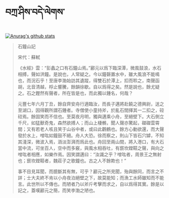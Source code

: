 # བཀྲ་ཤིས་བདེ་ལེགས་
[![Anurag's github stats](https://github-readme-stats.vercel.app/api?username=anuraghazra)](https://github.com/anuraghazra/github-readme-stats)
> 石鐘山記
> 
> 宋代：蘇軾 
> 
> 《水經》雲：“彭蠡之口有石鐘山焉。”酈元以爲下臨深潭，微風鼓浪，水石相搏，聲如洪鐘。是說也，人常疑之。今以鐘磬置水中，雖大風浪不能鳴也，而況石乎！至唐李渤始訪其遺蹤，得雙石於潭上，扣而聆之，南聲函胡，北音清越，桴止響騰，餘韻徐歇。自以爲得之矣。然是說也，餘尤疑之。石之鏗然有聲者，所在皆是也，而此獨以鍾名，何哉？
> 
> 元豐七年六月丁丑，餘自齊安舟行適臨汝，而長子邁將赴饒之德興尉，送之至湖口，因得觀所謂石鍾者。寺僧使小童持斧，於亂石間擇其一二扣之，硿硿焉。餘固笑而不信也。至莫夜月明，獨與邁乘小舟，至絕壁下。大石側立千尺，如猛獸奇鬼，森然欲搏人；而山上棲鶻，聞人聲亦驚起，磔磔雲霄間；又有若老人咳且笑于山谷中者，或曰此鸛鶴也。餘方心動欲還，而大聲發於水上，噌吰如鐘鼓不絕。舟人大恐。徐而察之，則山下皆石穴罅，不知其淺深，微波入焉，涵淡澎湃而爲此也。舟回至兩山間，將入港口，有大石當中流，可坐百人，空中而多竅，與風水相吞吐，有窾坎鏜鞳之聲，與向之噌吰者相應，如樂作焉。因笑謂邁曰：“汝識之乎？噌吰者，周景王之無射也；窾坎鏜鞳者，魏莊子之歌鐘也。古之人不餘欺也！”
> 
> 事不目見耳聞，而臆斷其有無，可乎？酈元之所見聞，殆與餘同，而言之不詳；士大夫終不肯以小舟夜泊絕壁之下，故莫能知；而漁工水師雖知而不能言。此世所以不傳也。而陋者乃以斧斤考擊而求之，自以爲得其實。餘是以記之，蓋嘆酈元之簡，而笑李渤之陋也。
>